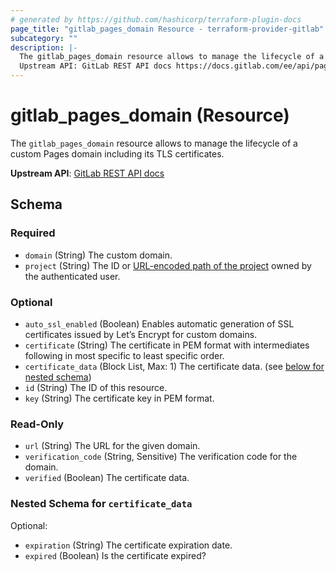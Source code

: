 ```yaml
---
# generated by https://github.com/hashicorp/terraform-plugin-docs
page_title: "gitlab_pages_domain Resource - terraform-provider-gitlab"
subcategory: ""
description: |-
  The gitlab_pages_domain resource allows to manage the lifecycle of a custom Pages domain including its TLS certificates.
  Upstream API: GitLab REST API docs https://docs.gitlab.com/ee/api/pages_domains.html
---
```


# gitlab_pages_domain (Resource)

The `gitlab_pages_domain` resource allows to manage the lifecycle of a custom Pages domain including its TLS certificates.

**Upstream API**: [GitLab REST API docs](https://docs.gitlab.com/ee/api/pages_domains.html)



<!-- schema generated by tfplugindocs -->
## Schema

### Required

- `domain` (String) The custom domain.
- `project` (String) The ID or [URL-encoded path of the project](https://docs.gitlab.com/ee/api/index.html#namespaced-path-encoding) owned by the authenticated user.

### Optional

- `auto_ssl_enabled` (Boolean) Enables automatic generation of SSL certificates issued by Let’s Encrypt for custom domains.
- `certificate` (String) The certificate in PEM format with intermediates following in most specific to least specific order.
- `certificate_data` (Block List, Max: 1) The certificate data. (see [below for nested schema](#nestedblock--certificate_data))
- `id` (String) The ID of this resource.
- `key` (String) The certificate key in PEM format.

### Read-Only

- `url` (String) The URL for the given domain.
- `verification_code` (String, Sensitive) The verification code for the domain.
- `verified` (Boolean) The certificate data.

<a id="nestedblock--certificate_data"></a>
### Nested Schema for `certificate_data`

Optional:

- `expiration` (String) The certificate expiration date.
- `expired` (Boolean) Is the certificate expired?


